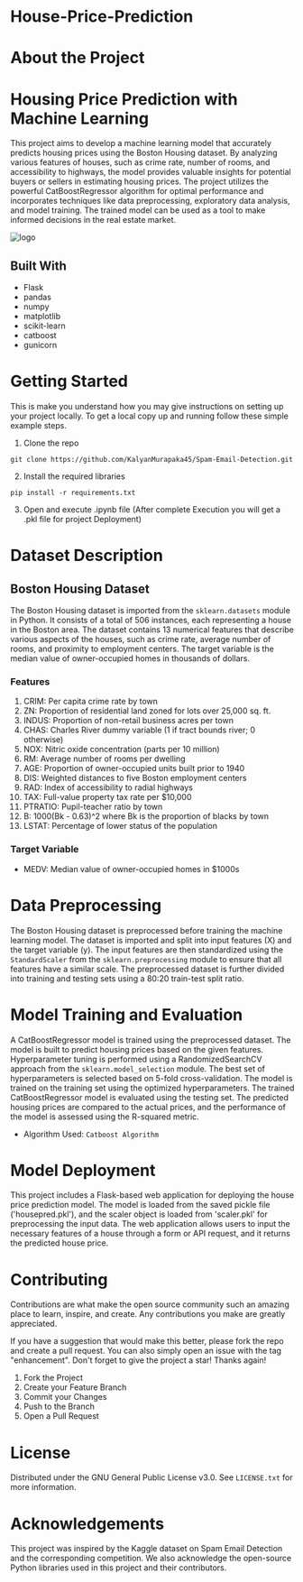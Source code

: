 # House-Price-Prediction

# About the Project

# Housing Price Prediction with Machine Learning

This project aims to develop a machine learning model that accurately predicts housing prices using the Boston Housing dataset. By analyzing various features of houses, such as crime rate, number of rooms, and accessibility to highways, the model provides valuable insights for potential buyers or sellers in estimating housing prices. The project utilizes the powerful CatBoostRegressor algorithm for optimal performance and incorporates techniques like data preprocessing, exploratory data analysis, and model training. The trained model can be used as a tool to make informed decisions in the real estate market. 

![logo](https://github.com/KalyanMurapaka45/House-Price-Prediction/blob/main/Output/Screenshot%202023-05-16%20041823.png)

## Built With

 - Flask
 - pandas
 - numpy
 - matplotlib
 - scikit-learn
 - catboost
 - gunicorn
 
 # Getting Started
This is make you understand how you may give instructions on setting up your project locally. To get a local copy up and running follow these simple example steps.

1. Clone the repo

```
git clone https://github.com/KalyanMurapaka45/Spam-Email-Detection.git
```

2. Install the required libraries

```
pip install -r requirements.txt
```

3. Open and execute .ipynb file (After complete Execution you will get a .pkl file for project Deployment)

# Dataset Description

## Boston Housing Dataset

The Boston Housing dataset is imported from the `sklearn.datasets` module in Python. It consists of a total of 506 instances, each representing a house in the Boston area. The dataset contains 13 numerical features that describe various aspects of the houses, such as crime rate, average number of rooms, and proximity to employment centers. The target variable is the median value of owner-occupied homes in thousands of dollars.

### Features

1. CRIM: Per capita crime rate by town
2. ZN: Proportion of residential land zoned for lots over 25,000 sq. ft.
3. INDUS: Proportion of non-retail business acres per town
4. CHAS: Charles River dummy variable (1 if tract bounds river; 0 otherwise)
5. NOX: Nitric oxide concentration (parts per 10 million)
6. RM: Average number of rooms per dwelling
7. AGE: Proportion of owner-occupied units built prior to 1940
8. DIS: Weighted distances to five Boston employment centers
9. RAD: Index of accessibility to radial highways
10. TAX: Full-value property tax rate per $10,000
11. PTRATIO: Pupil-teacher ratio by town
12. B: 1000(Bk - 0.63)^2 where Bk is the proportion of blacks by town
13. LSTAT: Percentage of lower status of the population

### Target Variable

- MEDV: Median value of owner-occupied homes in $1000s

# Data Preprocessing

The Boston Housing dataset is preprocessed before training the machine learning model. The dataset is imported and split into input features (X) and the target variable (y). The input features are then standardized using the `StandardScaler` from the `sklearn.preprocessing` module to ensure that all features have a similar scale. The preprocessed dataset is further divided into training and testing sets using a 80:20 train-test split ratio.

# Model Training and Evaluation

A CatBoostRegressor model is trained using the preprocessed dataset. The model is built to predict housing prices based on the given features. Hyperparameter tuning is performed using a RandomizedSearchCV approach from the `sklearn.model_selection` module. The best set of hyperparameters is selected based on 5-fold cross-validation. The model is trained on the training set using the optimized hyperparameters. The trained CatBoostRegressor model is evaluated using the testing set. The predicted housing prices are compared to the actual prices, and the performance of the model is assessed using the R-squared metric.

- Algorithm Used: ```Catboost Algorithm``` 

# Model Deployment

This project includes a Flask-based web application for deploying the house price prediction model. The model is loaded from the saved pickle file ('housepred.pkl'), and the scaler object is loaded from 'scaler.pkl' for preprocessing the input data. The web application allows users to input the necessary features of a house through a form or API request, and it returns the predicted house price.

# Contributing
Contributions are what make the open source community such an amazing place to learn, inspire, and create. Any contributions you make are greatly appreciated.

If you have a suggestion that would make this better, please fork the repo and create a pull request. You can also simply open an issue with the tag "enhancement". Don't forget to give the project a star! Thanks again!

1. Fork the Project
2. Create your Feature Branch
3. Commit your Changes
4. Push to the Branch
5. Open a Pull Request

# License

Distributed under the GNU General Public License v3.0. See ```LICENSE.txt``` for more information.

# Acknowledgements
This project was inspired by the Kaggle dataset on Spam Email Detection and the corresponding competition. We also acknowledge the open-source Python libraries used in this project and their contributors.

